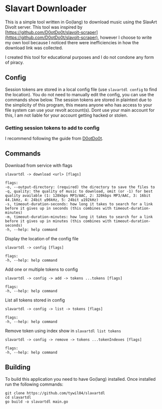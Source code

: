 # Slavart Downloader
This is a simple tool written in Go(lang) to download music using the SlavArt Divolt server. This tool was inspired by [https://github.com/D0otDo0t/slavolt-scraper](https://github.com/D0otDo0t/slavolt-scraper), however I choose to write my own tool because I noticed there were inefficiencies in how the download link was collected.

I created this tool for educational purposes and I do not condone any form of piracy.

## Config
Session tokens are stored in a local config file (use `slavartdl config` to find the location). You do not need to manually edit the config, you can use the commands show below. The session tokens are stored in plaintext due to the simplicity of this program, this means anyone who has access to your file system can use your revolt account(s). Dont use your main account for this, I am not liable for your account getting hacked or stolen.

### Getting session tokens to add to config
I recommend following the guide from [D0otDo0t](https://github.com/D0otDo0t/slavolt-scraper).

## Commands
Download from service with flags
```
slavartdl -> download <url> [flags]

flags:
-o, --output-directory: (required) the directory to save the files to
-q, quality: the quality of music to download, omit (or -1) for best quality available (1: 128kbps MP3/AAC, 2: 320kbps MP3/AAC, 3: 16bit 44.1kHz, 4: 24bit ≤96kHz, 5: 24bit ≤192kHz)
-s, timeout-duration-seconds: how long it takes to search for a link before it gives up in seconds (this combines with timeout-duration-minutes)
-m, timeout-duration-minutes: how long it takes to search for a link before it gives up in minutes (this combines with timeout-duration-seconds)
-h, --help: help command
```

Display the location of the config file
```
slavartdl -> config [flags]

flags:
-h, --help: help command
```

Add one or multiple tokens to config
```
slavartdl -> config -> add -> tokens ...tokens [flags]

flags:
-h, --help: help command
```

List all tokens stored in config
```
slavartdl -> config -> list -> tokens [flags]

flags:
-h, --help: help command
```

Remove token using index show in `slavartdl list tokens`
```
slavartdl -> config -> remove -> tokens ...tokenIndexes [flags]

flags:
-h, --help: help command
```

## Building
To build this application you need to have Go(lang) installed. Once installed run the following commands:
```
git clone https://github.com/tywil04/slavartdl
cd slavartdl
go build -o slavartdl main.go
```
